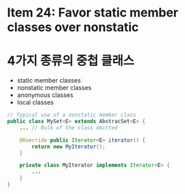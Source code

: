 # Item 24: Favor static member classes over nonstatic

# 4가지 종류의 중첩 클래스
* static member classes
* nonstatic member classes
* anonymous classes
* local classes

```java
// Typical use of a nonstatic member class
public class MySet<E> extends AbstracSet<E> {
    ... // Bulk of the class omitted

    @Override public Iterator<E> iterator() {
        return new MyIterator();
    }

    private class MyIterator implements Iterator<E> {
        ...
    }
}